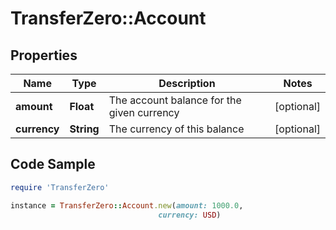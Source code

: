 # TransferZero::Account

## Properties

Name | Type | Description | Notes
------------ | ------------- | ------------- | -------------
**amount** | **Float** | The account balance for the given currency | [optional] 
**currency** | **String** | The currency of this balance | [optional] 

## Code Sample

```ruby
require 'TransferZero'

instance = TransferZero::Account.new(amount: 1000.0,
                                 currency: USD)
```


